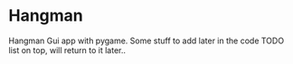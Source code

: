 # Hangman
Hangman Gui app with pygame.
Some stuff to add later in the code TODO list on top, will return to it later.. 

 

